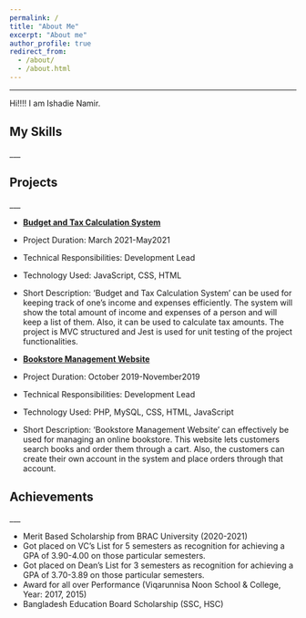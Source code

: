 ```yaml
---
permalink: /
title: "About Me"
excerpt: "About me"
author_profile: true
redirect_from: 
  - /about/
  - /about.html
---
```

___

Hi!!!! I am Ishadie Namir.

<h2>My Skills</h2>
___

<h2>Projects</h2>
___

* <strong><a href="https://github.com/Ishadie/cse470-Budget-and-Tax-Calculation-System">Budget and Tax Calculation System</a></strong>
 * Project Duration: March 2021-May2021
 * Technical Responsibilities: Development Lead
 * Technology Used: JavaScript, CSS, HTML
 * Short Description: ‘Budget and Tax Calculation System’ can be used for keeping track
   of one’s income and expenses efficiently. The system will show the total amount of
   income and expenses of a person and will keep a list of them. Also, it can be used to
   calculate tax amounts. The project is MVC structured and Jest is used for unit testing of
   the project functionalities.

* <strong><a href="https://github.com/Ishadie/Bookstore-Management-Website">Bookstore Management Website</a></strong>
 * Project Duration: October 2019-November2019
 * Technical Responsibilities: Development Lead
 * Technology Used: PHP, MySQL, CSS, HTML, JavaScript
 * Short Description: ‘Bookstore Management Website’ can effectively be used for
   managing an online bookstore. This website lets customers search books and order them
   through a cart. Also, the customers can create their own account in the system and place
   orders through that account.

<h2>Achievements</h2>
___

* Merit Based Scholarship from BRAC University (2020-2021)
* Got placed on VC’s List for 5 semesters as recognition for achieving a GPA of 3.90-4.00 on those particular semesters.
* Got placed on Dean’s List for 3 semesters as recognition for achieving a GPA of 3.70-3.89 on those particular semesters.
* Award for all over Performance (Viqarunnisa Noon School & College, Year: 2017, 2015)
* Bangladesh Education Board Scholarship (SSC, HSC)



